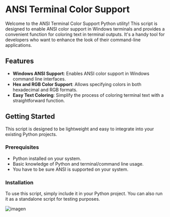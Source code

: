 # ANSI Terminal Color Support

Welcome to the ANSI Terminal Color Support Python utility! This script is designed to enable ANSI color support in Windows terminals and provides a convenient function for coloring text in terminal outputs. It's a handy tool for developers who want to enhance the look of their command-line applications.

## Features

- **Windows ANSI Support**: Enables ANSI color support in Windows command line interfaces.
- **Hex and RGB Color Support**: Allows specifying colors in both hexadecimal and RGB formats.
- **Easy Text Coloring**: Simplify the process of coloring terminal text with a straightforward function.

## Getting Started

This script is designed to be lightweight and easy to integrate into your existing Python projects.

### Prerequisites

- Python installed on your system.
- Basic knowledge of Python and terminal/command line usage.
- You have to be sure ANSI is supported on your system.

### Installation

To use this script, simply include it in your Python project. You can also run it as a standalone script for testing purposes.

![imagen](https://github.com/Wolfuliam/Terminal-colors-with-Python/assets/147284006/11169e06-1ebf-410f-81ea-4b73aced0e96)
